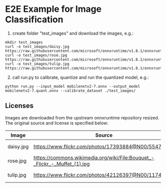 # E2E Example for Image Classification

1. create folder "test_images" and download the images, e.g.:
```shell
mkdir test_images
curl -o test_images/daisy.jpg https://raw.githubusercontent.com/microsoft/onnxruntime/v1.8.1/onnxruntime/python/tools/quantization/E2E_example_model/image_classification/cpu/test_images/daisy.jpg
curl -o test_images/rose.jpg https://raw.githubusercontent.com/microsoft/onnxruntime/v1.8.1/onnxruntime/python/tools/quantization/E2E_example_model/image_classification/cpu/test_images/rose.jpg
curl -o test_images/tulip.jpg https://raw.githubusercontent.com/microsoft/onnxruntime/v1.8.1/onnxruntime/python/tools/quantization/E2E_example_model/image_classification/cpu/test_images/tulip.jpg
```

2. call run.py to calibrate, quantize and run the quantized model, e.g.:
```shell
python run.py --input_model mobilenetv2-7.onnx --output_model mobilenetv2-7.quant.onnx --calibrate_dataset ./test_images/
```

## Licenses

Images are downloaded from the upstream onnxruntime repository resized. The original source and license is specified below:

| Image       | Source     | License     |
| ----------- | ---------- | ----------- |
| daisy.jpg | https://www.flickr.com/photos/17393884@N00/5547758 | [CC BY 2.0](https://creativecommons.org/licenses/by/2.0/) |
| rose.jpg | https://commons.wikimedia.org/wiki/File:Bouquet_-_Flickr_-_Muffet_(1).jpg | [CC BY 2.0](https://creativecommons.org/licenses/by/2.0/) |
| tulip.jpg | https://www.flickr.com/photos/42126397@N00/11746276 | [CC BY 2.0](https://creativecommons.org/licenses/by/2.0/) |
